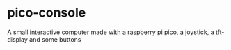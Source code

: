# pico-console
A small interactive computer made with a raspberry pi pico, a joystick, a tft-display and some buttons
